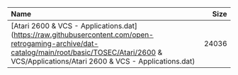 |Name|Size|
|:---|---:|
|[Atari 2600 & VCS - Applications.dat](https://raw.githubusercontent.com/open-retrogaming-archive/dat-catalog/main/root/basic/TOSEC/Atari/2600 & VCS/Applications/Atari 2600 & VCS - Applications.dat)|24036|
